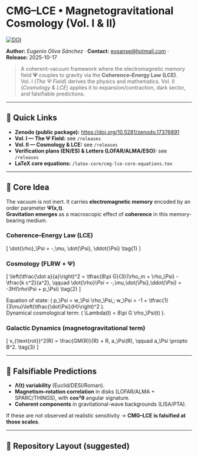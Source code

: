 # CMG–LCE • Magnetogravitational Cosmology (Vol. I & II)

[![DOI](https://zenodo.org/badge/DOI/10.5281/zenodo.17376891.svg)](https://doi.org/10.5281/zenodo.17376891)

**Author:** *Eugenio Oliva Sánchez* · **Contact:** <eosanse@hotmail.com> · **Release:** 2025-10-17

> A coherent-vacuum framework where the electromagnetic memory field **Ψ** couples to gravity via the **Coherence–Energy Law (LCE)**.  
> Vol. I (*The Ψ Field*) derives the physics and mathematics. Vol. II (*Cosmology & LCE*) applies it to expansion/contraction, dark sector, and falsifiable predictions.

---

## 🔗 Quick Links
- **Zenodo (public package):** https://doi.org/10.5281/zenodo.17376891
- **Vol. I — The Ψ Field:** see `/releases`
- **Vol. II — Cosmology & LCE:** see `/releases`
- **Verification plans (EN/ES) & Letters (LOFAR/ALMA/ESO):** see `/releases`
- **LaTeX core equations:** `/latex-core/cmg-lce-core-equations.tex`

---

## 🧠 Core Idea
The vacuum is not inert. It carries **electromagnetic memory** encoded by an order parameter **Ψ(x,t)**.  
**Gravitation emerges** as a macroscopic effect of **coherence** in this memory-bearing medium.

### Coherence–Energy Law (LCE)
\[
\dot{\rho}_\Psi = -\,\mu\, \dot{\Psi}\, \ddot{\Psi} \tag{1}
\]

### Cosmology (FLRW + Ψ)
\[
\left(\tfrac{\dot a}{a}\right)^2 = \tfrac{8\pi G}{3}(\rho_m + \rho_\Psi) - \tfrac{k c^2}{a^2}, \qquad
\dot{\rho}_\Psi = -\,\mu\,\dot{\Psi}\,\ddot{\Psi} = -3H(\rho_\Psi + p_\Psi) \tag{2}
\]

Equation of state: \( p_\Psi = w_\Psi \rho_\Psi,\; w_\Psi = -1 + \tfrac{1}{3\mu}\left(\tfrac{\dot\Psi}{H}\right)^2 \).  
Dynamical cosmological term: \( \Lambda(t) = 8\pi G \rho_\Psi(t) \).

### Galactic Dynamics (magnetogravitational term)
\[
v_{\text{rot}}^2(R) = \frac{GM(R)}{R} + R\, a_\Psi(R), \qquad a_\Psi \propto B^2. \tag{3}
\]

---

## 🔬 Falsifiable Predictions
- **Λ(t) variability** (Euclid/DESI/Roman).  
- **Magnetism–rotation correlation** in disks (LOFAR/ALMA + SPARC/THINGS), with **cos²θ** angular signature.  
- **Coherent components** in gravitational-wave backgrounds (LISA/PTA).

If these are not observed at realistic sensitivity → **CMG–LCE is falsified at those scales**.

---

## 📁 Repository Layout (suggested)
